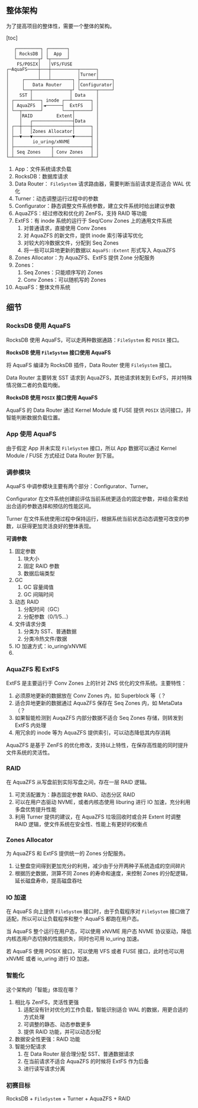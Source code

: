 ## 整体架构

为了提高项目的整体性，需要一个整体的架构。

[toc]

```
   ┌─────────┐ ┌───────┐
   │ RocksDB │ │  App  │
   └────────┬┘ └┬──────┘
    FS/POSIX│   │VFS/FUSE
┌─AquaFS────┼───┼──────────┬──────┐
│           │   │          │Turner│
│     ┌─────┴───┴────────┐ ├──────┴─────┐
│     │   Data Router    │ │Configurator│
│     └──┬──────────────┬┘ └──────┬─────┘
│    SST │              │ Data    │
│ ┌──────┴───┐ inode ┌──┴───────┐ │
│ │ AquaZFS  │◄──────┤  ExtFS   │ │
│ └──┬───────┘       └───┬──────┘ │
│    │RAID         Extent│        │
│    │   ┌───────────────┤Data    │
│ ┌──┼───┼───────────────┼──────┐ │
│ │  │   │Zones Allocator│      │ │
│ ├──▼───▼───────────────▼──────┤ │
│ │       io_uring/xNVME        │ │
│ ├──────────────┬──────────────┤ │
│ │ Seq Zones    │ Conv Zones   │ │
└─┴──────────────┴──────────────┴─┘
```

1. App：文件系统请求负载
1. RocksDB：数据库请求
2. Data Router： `FileSystem` 请求路由器，需要判断当前请求是否适合 WAL 优化
3. Turner：动态调整运行过程中的参数
4. Configurator：静态调整文件系统参数，建立文件系统时给出建议参数
5. AquaZFS：经过修改和优化的 ZenFS，支持 RAID 等功能
6. ExtFS：有 inode 系统的运行于 Seq/Conv Zones 上的通用文件系统
   1. 对普通请求，直接使用 Conv Zones
   2. 对 AquaZFS 的新文件，提供 inode 索引等读写优化
   3. 对较大的冷数据文件，分配到 Seq Zones
   3. 将一些可以异地更新的数据以 `AquaFS::Extent` 形式写入 AquaZFS
7. Zones Allocator：为 AquaZFS、ExtFS 提供 Zone 分配服务
8. Zones：
   1. Seq Zones：只能顺序写的 Zones
   2. Conv Zones：可以随机写的 Zones
9. AquaFS：整体文件系统

## 细节

### RocksDB 使用 AquaFS

 RocksDB 使用 AquaFS，可以走两种数据通路：`FileSystem` 和 `POSIX` 接口。

**RocksDB 使用 `FileSystem` 接口使用 AquaFS**

将 AquaFS 编译为 RocksDB 插件，Data Router 使用 `FileSystem` 接口。

Data Router 主要转发 SST 请求到 AquaZFS，其他请求转发到 ExtFS，并对特殊情况做二者的负载均衡。

**RocksDB 使用 `POSIX` 接口使用 AquaFS**

AquaFS 的 Data Router 通过 Kernel Module 或 FUSE 提供 `POSIX` 访问接口，并智能判断数据负载位置。

### App 使用 AquaFS

由于假定 App 并未实现 `FileSystem` 接口，所以 App 数据可以通过 Kernel Module / FUSE 方式经过 Data Router 到下层。

### 调参模块

AquaFS 中调参模块主要有两个部分：Configurator、Turner。

Configurator 在文件系统创建前评估当前系统更适合的固定参数，并结合需求给出合适的参数选择和预估的性能区间。

Turner 在文件系统使用过程中保持运行，根据系统当前状态动态调整可改变的参数，以获得更加灵活良好的整体表现。

**可调参数**

1. 固定参数
   1. 块大小
   2. 固定 RAID 参数
   3. 数据后端类型
2. GC
   1. GC 容量阈值
   2. GC 间隔时间
3. 动态 RAID
   1. 分配时间（GC）
   2. 分配参数（0/1/5...）
4. 文件请求分类
   1. 分类为 SST、普通数据
   2. 分类冷热文件/数据
5. IO 加速方式：io_uring/xNVME
6. 

### AquaZFS 和 ExtFS

ExtFS 是主要运行于 Conv Zones 上的针对 ZNS 优化的文件系统。主要特性：

1. 必须原地更新的数据放在 Conv Zones 内，如 Superblock 等（？
2. 适合异地更新的数据通过 AquaZFS 保存在 Seq Zones 内，如 MetaData（？
3. 如果智能检测到 AuqaZFS 内部分数据不适合 Seq Zones 存储，则转发到 ExtFS 内处理
4. 用冗余的 inode 等为 AquaZFS 提供索引，可以动态降低其内存消耗

AquaZFS 是基于 ZenFS 的优化修改，支持以上特性，在保存高性能的同时提升文件系统的灵活性。

### RAID

在 AquaZFS 从写盘前到实际写盘之间，存在一层 RAID 逻辑。

1. 可灵活配置为：静态固定参数 RAID、动态分区 RAID
1. 可以在用户态驱动 NVME，或者内核态使用 liburing 进行 IO 加速，充分利用多盘优势提升性能
2. 利用 Turner 提供的建议，在 AquaZFS 垃圾回收时或合并 Extent 时调整 RAID 逻辑，使文件系统在安全性、性能上有更好的权衡点

### Zones Allocator

为 AquaZFS 和 ExtFS 提供统一的 Zones 分配服务。

1. 让整盘空间得到更加充分的利用，减少由于分开两种子系统造成的空间碎片
2. 根据历史数据，测算不同 Zones 的寿命和速度，来控制 Zones 的分配逻辑，延长磁盘寿命，提高磁盘吞吐

### IO 加速

在 AquaFS 向上提供 `FileSystem` 接口时，由于负载程序对 `FileSystem` 接口做了适配，所以可以让负载程序和整个 AquaFS 都跑在用户态。

当 AquaFS 整个运行在用户态，可以使用 xNVME 用户态 NVME 协议驱动，降低内核态用户态切换的性能损失，同时也可用 io_uring 加速。

若 AquaFS 使用 POSIX 接口，可以使用 VFS 或者 FUSE 接口，此时也可以用 xNVME 或者 io_uring 进行 IO 加速。

### 智能化

这个架构的「智能」体现在哪？

1. 相比与 ZenFS，灵活性更强
   1. 适配没有针对优化的工作负载，智能识别适合 WAL 的数据，用更合适的方式处理
   2. 可调整的静态、动态参数更多
   3. 提供 RAID 功能，并可以动态分配
2. 数据安全性更强：RAID 功能
3. 智能分配请求
   1. 在 Data Router 层合理分配 SST、普通数据请求
   2. 在当前请求不适合 AquaZFS 的时候将 ExtFS 作为后备
   3. 进行读写请求分离

### 初赛目标

RocksDB + `FileSystem` + Turner + AquaZFS + RAID
